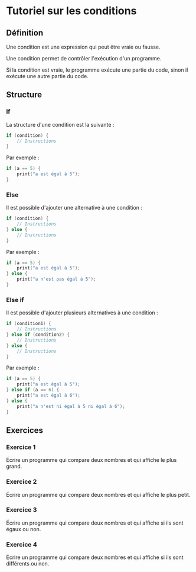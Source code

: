 # Tutoriel sur les conditions

## Définition

Une condition est une expression qui peut être vraie ou fausse.

Une condition permet de contrôler l'exécution d'un programme.

Si la condition est vraie, le programme exécute une partie du code, sinon il exécute une autre partie du code.

## Structure

### If

La structure d'une condition est la suivante :

```c
if (condition) {
    // Instructions
}
```

Par exemple :

```c
if (a == 5) {
    print("a est égal à 5");
}
```

### Else

Il est possible d'ajouter une alternative à une condition :

```c
if (condition) {
    // Instructions
} else {
    // Instructions
}
```

Par exemple :

```c
if (a == 5) {
    print("a est égal à 5");
} else {
    print("a n'est pas égal à 5");
}
```

### Else if

Il est possible d'ajouter plusieurs alternatives à une condition :

```c
if (condition1) {
    // Instructions
} else if (condition2) {
    // Instructions
} else {
    // Instructions
}
```

Par exemple :

```c
if (a == 5) {
    print("a est égal à 5");
} else if (a == 6) {
    print("a est égal à 6");
} else {
    print("a n'est ni égal à 5 ni égal à 6");
}
```

## Exercices

### Exercice 1

Écrire un programme qui compare deux nombres et qui affiche le plus grand.

### Exercice 2

Écrire un programme qui compare deux nombres et qui affiche le plus petit.

### Exercice 3

Écrire un programme qui compare deux nombres et qui affiche si ils sont égaux ou non.

### Exercice 4

Écrire un programme qui compare deux nombres et qui affiche si ils sont différents ou non.

